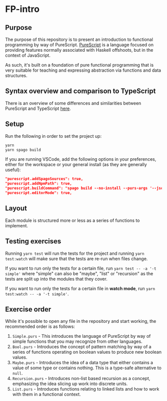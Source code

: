 # FP-intro

## Purpose

The purpose of this repository is to present an introduction to functional
programming by way of PureScript. [PureScript](http://www.purescript.org/)
is a language focused on providing features normally associated with Haskell
offshoots, but in the context of JavaScript.

As such, it's built on a foundation of pure functional programming that is very
suitable for teaching and expressing abstraction via functions and data
structures.

## Syntax overview and comparison to TypeScript

There is an overview of some differences and similarities between PureScript and
TypeScript [here](./comparison-to-typescript.md).

## Setup

Run the following in order to set the project up:

```bash
yarn
yarn spago build
```

If you are running VSCode, add the following options in your preferences, either
for the workspace or your general install (as they are generally useful):

```json
"purescript.addSpagoSources": true,
"purescript.addNpmPath": true,
"purescript.buildCommand": "spago build --no-install --purs-args '--json-errors'",
"purescript.editorMode": true,
```

## Layout

Each module is structured more or less as a series of functions to implement.

## Testing exercises

Running `yarn test` will run the tests for the project and running
`yarn test:watch` will make sure that the tests are re-run when files change.

If you want to run only the tests for a certain file, run
`yarn test -- -a '-t simple'` where "simple" can also be "maybe", "list"
or "recursion" as the tests are split up into the modules that they cover.

If you want to run only the tests for a certain file in **watch mode**, run
`yarn test:watch -- -a '-t simple'`.

## Exercise order

While it's possible to open any file in the repository and start working, the
recommended order is as follows:

1. `Simple.purs` - This introduces the language of PureScript by way of simple
   functions that you may recognize from other languages.
2. `Bool.purs` - Introduces the concept of pattern matching by way of a series
   of functions operating on boolean values to produce new boolean values.
3. `Maybe.purs` - Introduces the idea of a data type that either contains a
   value of some type or contains nothing. This is a type-safe alternative to
   `null`.
4. `Recursion.purs` - Introduces non-list based recursion as a concept,
   emphasizing the idea slicing up work into discrete units.
5. `List.purs` - Introduces functions relating to linked lists and how to work
   with them in a functional context.
